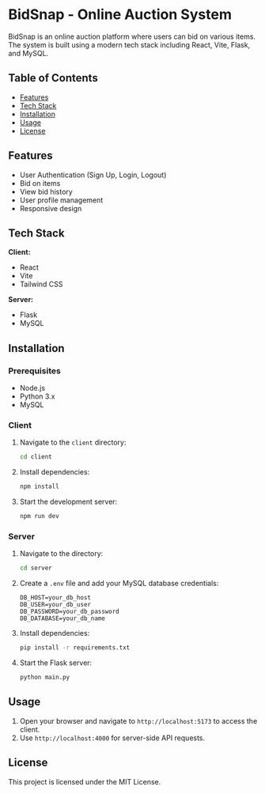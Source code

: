 ﻿# BidSnap - Online Auction System

BidSnap is an online auction platform where users can bid on various items. The system is built using a modern tech stack including React, Vite, Flask, and MySQL.

## Table of Contents

- [Features](#features)
- [Tech Stack](#tech-stack)
- [Installation](#installation)
- [Usage](#usage)
- [License](#license)

## Features

- User Authentication (Sign Up, Login, Logout)
- Bid on items
- View bid history
- User profile management
- Responsive design

## Tech Stack

**Client:**

- React
- Vite
- Tailwind CSS

**Server:**

- Flask
- MySQL

## Installation

### Prerequisites

- Node.js
- Python 3.x
- MySQL

### Client

1. Navigate to the `client` directory:

   ```sh
   cd client
   ```

2. Install dependencies:

   ```sh
   npm install
   ```

3. Start the development server:
   ```sh
   npm run dev
   ```

### Server

1. Navigate to the directory:

   ```sh
   cd server
   ```

2. Create a `.env` file and add your MySQL database credentials:

   ```env
   DB_HOST=your_db_host
   DB_USER=your_db_user
   DB_PASSWORD=your_db_password
   DB_DATABASE=your_db_name
   ```

3. Install dependencies:

   ```sh
   pip install -r requirements.txt
   ```

4. Start the Flask server:
   ```sh
   python main.py
   ```

## Usage

1. Open your browser and navigate to `http://localhost:5173` to access the client.
2. Use `http://localhost:4000` for server-side API requests.


## License

This project is licensed under the MIT License.

